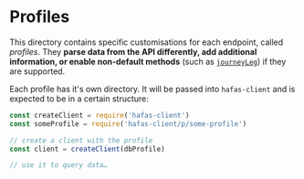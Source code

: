 # Profiles

This directory contains specific customisations for each endpoint, called *profiles*. They **parse data from the API differently, add additional information, or enable non-default methods** (such as [`journeyLeg`](../docs/journey-leg.md)) if they are supported.

Each profile has it's own directory. It will be passed into `hafas-client` and is expected to be in a certain structure:

```js
const createClient = require('hafas-client')
const someProfile = require('hafas-client/p/some-profile')

// create a client with the profile
const client = createClient(dbProfile)

// use it to query data…
```
